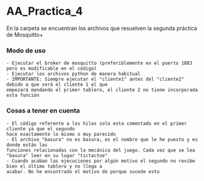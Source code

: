 # AA_Practica_4
En la carpeta se encuentran los archivos que resuelven la segunda práctica de Mosquitto+

### Modo de uso
    - Ejecutar el broker de mosquitto (preferiblemente en el puerto 1883 pero es modificable en el código)
    - Ejecutar los archivos python de manera habitual
    - IMPORTANTE: Siempre ejecutar el "cliente1" antes del "cliente2" debido a que será el cliente 1 el que
    empezará mandando el primer tablero, el cliente 2 no tiene incorporada esta función

### Cosas a tener en cuenta
    - El código referente a los hilos solo esta comentado en el primer cliente ya que el segundo 
    hace exactamente lo mismo o muy parecido
    - El archivo "basura" no es basura, es el nombre que le he puesto y es donde están las 
    funciones relacionadas con la mecánica del juego. Cada vez que se lea "basura" leer en su lugar "tictactoe"
    - Cuando acaban las ejecuciones por algún motivo el segundo no revibe bien el último tablero y no llega a 
    acabar. No he encontrado el motivo de porque sucede esto